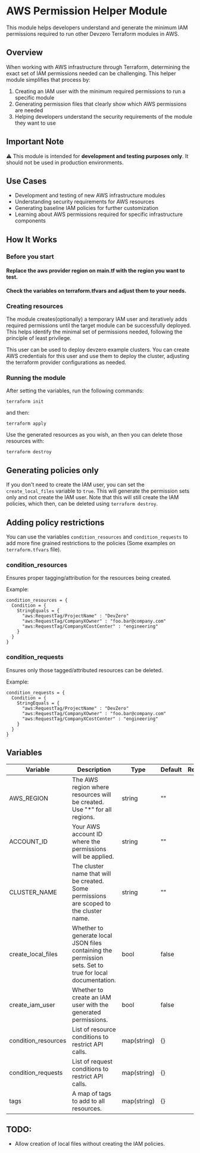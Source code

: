 # AWS Permission Helper Module

This module helps developers understand and generate the minimum IAM permissions required to run other Devzero Terraform
modules in AWS.

## Overview

When working with AWS infrastructure through Terraform, determining the exact set of IAM permissions needed can be
challenging. This helper module simplifies that process by:

1. Creating an IAM user with the minimum required permissions to run a specific module
2. Generating permission files that clearly show which AWS permissions are needed
3. Helping developers understand the security requirements of the module they want to use

## Important Note

⚠️ This module is intended for **development and testing purposes only**. It should not be used in production
environments.

## Use Cases

- Development and testing of new AWS infrastructure modules
- Understanding security requirements for AWS resources
- Generating baseline IAM policies for further customization
- Learning about AWS permissions required for specific infrastructure components

## How It Works

### Before you start

#### Replace the aws provider region on main.tf with the region you want to test.

#### Check the variables on terraform.tfvars and adjust them to your needs.

### Creating resources
The module creates(optionally) a temporary IAM user and iteratively adds required permissions until the target module
can be successfully deployed. This helps identify the minimal set of permissions needed, following the principle of
least privilege.

This user can be used to deploy devzero example clusters. You can create AWS credentials for this user and use them to
deploy the cluster, adjusting the terraform provider configurations as needed.

### Running the module

After setting the variables, run the following commands:

```shell
terraform init
```
and then:
```shell
terraform apply
```

Use the generated resources as you wish, an then you can delete those resources with:
```shell
terraform destroy
```

## Generating policies only

If you don't need to create the IAM user, you can set the `create_local_files` variable to `true`. This will generate
the permission sets only and not create the IAM user. Note that this will still create the IAM policies, which then, can
be deleted using `terraform destroy`.

## Adding policy restrictions

You can use the variables `condition_resources` and `condition_requests` to add more fine grained restrictions to the
policies (Some examples on `terraform.tfvars` file). 

### condition_resources

Ensures proper tagging/attribution for the resources being created.

Example:
```
condition_resources = {
  Condition = {
    StringEquals = {
      "aws:RequestTag/ProjectName" : "DevZero"
      "aws:RequestTag/CompanyXOwner" : "foo.bar@company.com"
      "aws:RequestTag/CompanyXCostCenter" : "engineering"
    }
  }
}
```

### condition_requests

Ensures only those tagged/attributed resources can be deleted.

Example:
```
condition_requests = {
  Condition = {
    StringEquals = {
      "aws:RequestTag/ProjectName" : "DevZero"
      "aws:RequestTag/CompanyXOwner" : "foo.bar@company.com"
      "aws:RequestTag/CompanyXCostCenter" : "engineering"
    }
  }
}
```

## Variables

| Variable            | Description                                                                                               | Type        | Default | Required |
|---------------------|-----------------------------------------------------------------------------------------------------------|-------------|---------|:--------:|
| AWS_REGION          | The AWS region where resources will be created. Use "*" for all regions.                                  | string      | ""      |   yes    |
| ACCOUNT_ID          | Your AWS account ID where the permissions will be applied.                                                | string      | ""      |   yes    |
| CLUSTER_NAME        | The cluster name that will be created. Some permissions are scoped to the cluster name.                   | string      | ""      |   yes    |
| create_local_files  | Whether to generate local JSON files containing the permission sets. Set to true for local documentation. | bool        | false   |    no    |
| create_iam_user     | Whether to create an IAM user with the generated permissions.                                             | bool        | false   |    no    |
| condition_resources | List of resource conditions to restrict API calls.                                                        | map(string) | {}      |    no    |
| condition_requests  | List of request conditions to restrict API calls.                                                         | map(string) | {}      |    no    |
| tags                | A map of tags to add to all resources.                                                                    | map(string) | {}      |    no    |


## TODO: 
- Allow creation of local files without creating the IAM policies.